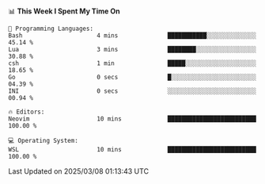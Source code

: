 <!--START_SECTION:waka-->
📊 **This Week I Spent My Time On** 

```text
💬 Programming Languages: 
Bash                     4 mins              ███████████░░░░░░░░░░░░░░   45.14 % 
Lua                      3 mins              ████████░░░░░░░░░░░░░░░░░   30.88 % 
csh                      1 min               █████░░░░░░░░░░░░░░░░░░░░   18.65 % 
Go                       0 secs              █░░░░░░░░░░░░░░░░░░░░░░░░   04.39 % 
INI                      0 secs              ░░░░░░░░░░░░░░░░░░░░░░░░░   00.94 % 

🔥 Editors: 
Neovim                   10 mins             █████████████████████████   100.00 % 

💻 Operating System: 
WSL                      10 mins             █████████████████████████   100.00 % 
```


 Last Updated on 2025/03/08 01:13:43 UTC
<!--END_SECTION:waka-->
